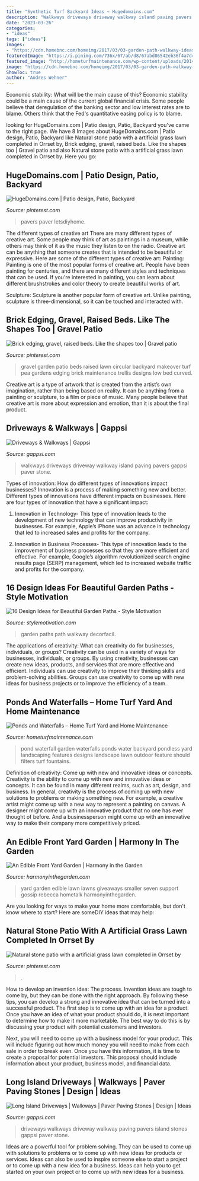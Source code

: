 ```yaml
---
title: "Synthetic Turf Backyard Ideas ~ Hugedomains.com"
description: "Walkways driveways driveway walkway island paving pavers gappsi paver stone"
date: "2023-03-26"
categories:
- "ideas"
tags: ["ideas"]
images:
- "https://cdn.homebnc.com/homeimg/2017/03/03-garden-path-walkway-ideas-homebnc.jpg"
featuredImage: "https://i.pinimg.com/736x/67/ab/d8/67abd86542eb36f4a7d46773b3bd08f4.jpg"
featured_image: "http://hometurfmaintenance.com/wp-content/uploads/2014/04/small-pond-with-waterfall.jpg"
image: "https://cdn.homebnc.com/homeimg/2017/03/03-garden-path-walkway-ideas-homebnc.jpg"
ShowToc: true
author: "Andres Wehner"
---
```



Economic stability: What will be the main cause of this?
Economic stability could be a main cause of the current global financial crisis. Some people believe that deregulation of the banking sector and low interest rates are to blame. Others think that the Fed's quantitative easing policy is to blame.

	

		
looking for HugeDomains.com | Patio design, Patio, Backyard you've came to the right page. We have 8 Images about HugeDomains.com | Patio design, Patio, Backyard like Natural stone patio with a artificial grass lawn completed in Orrset by, Brick edging, gravel, raised beds. Like the shapes too | Gravel patio and also Natural stone patio with a artificial grass lawn completed in Orrset by. Here you go:
		
    
## HugeDomains.com | Patio Design, Patio, Backyard

<img loading=lazy src="https://i.pinimg.com/736x/ad/08/ec/ad08ec412d56cf305e7d6e2b5a22ffe1.jpg" onerror="this.onerror=null;this.src='https://tse2.mm.bing.net/th?id=OIP.GUlRnOg3OzSAJG9RuvJckAHaLF&amp;pid=15.1';" alt="HugeDomains.com | Patio design, Patio, Backyard">

_Source: pinterest.com_

>pavers paver letsdiyhome. 

	

The different types of creative art
There are many different types of creative art. Some people may think of art as paintings in a museum, while others may think of it as the music they listen to on the radio. Creative art can be anything that someone creates that is intended to be beautiful or expressive. Here are some of the different types of creative art:
Painting: Painting is one of the most popular forms of creative art. People have been painting for centuries, and there are many different styles and techniques that can be used. If you're interested in painting, you can learn about different brushstrokes and color theory to create beautiful works of art.

Sculpture: Sculpture is another popular form of creative art. Unlike painting, sculpture is three-dimensional, so it can be touched and interacted with.

    
## Brick Edging, Gravel, Raised Beds. Like The Shapes Too | Gravel Patio

<img loading=lazy src="https://i.pinimg.com/736x/64/b5/d4/64b5d476398f2174a47d083e12a19f0e--raised-garden-beds-raised-gardens.jpg" onerror="this.onerror=null;this.src='https://tse4.mm.bing.net/th?id=OIP.Nj793hyugzSQC-HGtBthvQEsDh&amp;pid=15.1';" alt="Brick edging, gravel, raised beds. Like the shapes too | Gravel patio">

_Source: pinterest.com_

>gravel garden patio beds raised lawn circular backyard makeover turf pea gardens edging brick maintenance trellis designs low bed curved. 

	

Creative art is a type of artwork that is created from the artist’s own imagination, rather than being based on reality. It can be anything from a painting or sculpture, to a film or piece of music. Many people believe that creative art is more about expression and emotion, than it is about the final product.

    
## Driveways &amp; Walkways | Gappsi

<img loading=lazy src="https://gappsi.com/wp-content/uploads/2014/02/CommackPictures-design-build-contractor-company-driveways-and-walkways-Remodeling-Services-Nassau-and-Suffolk-Long-island-NY-Gappsi..jpg" onerror="this.onerror=null;this.src='https://tse1.mm.bing.net/th?id=OIP.TJFeOkMYBxdmux1vsY4a5gHaE8&amp;pid=15.1';" alt="Driveways &amp; Walkways | Gappsi">

_Source: gappsi.com_

>walkways driveways driveway walkway island paving pavers gappsi paver stone. 

	

Types of innovation: How do different types of innovations impact businesses?
Innovation is a process of making something new and better. Different types of innovations have different impacts on businesses. Here are four types of innovation that have a significant impact:
1. Innovation in Technology- This type of innovation leads to the development of new technology that can improve productivity in businesses. For example, Apple’s iPhone was an advance in technology that led to increased sales and profits for the company.

2. Innovation in Business Processes- This type of innovation leads to the improvement of business processes so that they are more efficient and effective. For example, Google’s algorithm revolutionized search engine results page (SERP) management, which led to increased website traffic and profits for the company.


    
## 16 Design Ideas For Beautiful Garden Paths - Style Motivation

<img loading=lazy src="https://cdn.homebnc.com/homeimg/2017/03/03-garden-path-walkway-ideas-homebnc.jpg" onerror="this.onerror=null;this.src='https://tse2.mm.bing.net/th?id=OIP.g9TboAADUzNH7oQNolEiZAHaLI&amp;pid=15.1';" alt="16 Design Ideas for Beautiful Garden Paths - Style Motivation">

_Source: stylemotivation.com_

>garden paths path walkway decorfacil. 

	

The applications of creativity: What can creativity do for businesses, individuals, or groups?
Creativity can be used in a variety of ways for businesses, individuals, or groups. By using creativity, businesses can create new ideas, products, and services that are more effective and efficient. Individuals can use creativity to improve their thinking skills and problem-solving abilities. Groups can use creativity to come up with new ideas for business projects or to improve the efficiency of a team.

    
## Ponds And Waterfalls – Home Turf Yard And Home Maintenance

<img loading=lazy src="http://hometurfmaintenance.com/wp-content/uploads/2014/04/small-pond-with-waterfall.jpg" onerror="this.onerror=null;this.src='https://tse1.mm.bing.net/th?id=OIP.NuFtAkNnx8gmixTogfOu5gHaE7&amp;pid=15.1';" alt="Ponds and Waterfalls – Home Turf Yard and Home Maintenance">

_Source: hometurfmaintenance.com_

>pond waterfall garden waterfalls ponds water backyard pondless yard landscaping features designs landscape lawn outdoor feature should filters turf fountains. 

	

Definition of creativity: Come up with new and innovative ideas or concepts.
Creativity is the ability to come up with new and innovative ideas or concepts. It can be found in many different realms, such as art, design, and business. In general, creativity is the process of coming up with new solutions to problems or making something new. For example, a creative artist might come up with a new way to represent a painting on canvas. A designer might come up with an innovative product that no one has ever thought of before. And a businessperson might come up with an innovative way to make their company more competitively priced.

    
## An Edible Front Yard Garden | Harmony In The Garden

<img loading=lazy src="http://harmonyinthegarden.com/wp-content/uploads/2016/03/AnEdibleFrontGarden_02.jpg" onerror="this.onerror=null;this.src='https://tse4.mm.bing.net/th?id=OIP.Uq-QtYrbISclQi43wybwVgHaE9&amp;pid=15.1';" alt="An Edible Front Yard Garden | Harmony in the Garden">

_Source: harmonyinthegarden.com_

>yard garden edible lawn lawns giveaways smaller seven support gossip rebecca hometalk harmonyinthegarden. 

	

Are you looking for ways to make your home more comfortable, but don't know where to start? Here are someDIY ideas that may help: 

    
## Natural Stone Patio With A Artificial Grass Lawn Completed In Orrset By

<img loading=lazy src="https://i.pinimg.com/736x/67/ab/d8/67abd86542eb36f4a7d46773b3bd08f4.jpg" onerror="this.onerror=null;this.src='https://tse3.mm.bing.net/th?id=OIP.mMIiwYvaWBko_NgzcnF-agHaFj&amp;pid=15.1';" alt="Natural stone patio with a artificial grass lawn completed in Orrset by">

_Source: pinterest.com_

>. 

	

How to develop an invention idea: The process.
Invention ideas are tough to come by, but they can be done with the right approach. By following these tips, you can develop a strong and innovative idea that can be turned into a successful product.
The first step is to come up with an idea for a product. Once you have an idea of what your product should do, it is next important to determine how to make it more marketable. The best way to do this is by discussing your product with potential customers and investors.

Next, you will need to come up with a business model for your product. This will include figuring out how much money you will need to make from each sale in order to break even. Once you have this information, it is time to create a proposal for potential investors. This proposal should include information about your product, business model, and financial data.

    
## Long Island Driveways | Walkways | Paver Paving Stones | Design | Ideas

<img loading=lazy src="http://gappsi.com/wp-content/uploads/2014/02/GreenlawnPictures-design-build-contractor-company-driveways-and-walkways-Remodeling-Services-Nassau-and-Suffolk-Long-island-NY-Gappsi..jpg" onerror="this.onerror=null;this.src='https://tse1.mm.bing.net/th?id=OIP.MBB8U5VkC4X_XaZmPHtowgHaE6&amp;pid=15.1';" alt="Long Island Driveways | Walkways | Paver Paving Stones | Design | Ideas">

_Source: gappsi.com_

>driveways walkways driveway walkway paving pavers island stones gappsi paver stone. 

	

Ideas are a powerful tool for problem solving. They can be used to come up with solutions to problems or to come up with new ideas for products or services. Ideas can also be used to inspire someone else to start a project or to come up with a new idea for a business. Ideas can help you to get started on your own project or to come up with new ideas for a business.

